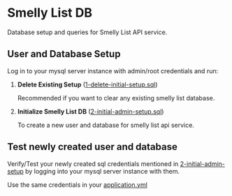 # Smelly List DB

Database setup and queries for Smelly List API service.

## User and Database Setup

Log in to your mysql server instance with admin/root credentials and run:

1. **Delete Existing Setup** ([1-delete-initial-setup.sql](./dev/1-delete-initial-setup.sql))
    
    Recommended if you want to clear any existing smelly list database.

2. **Initialize Smelly List DB** ([2-initial-admin-setup.sql](./dev/2-initial-admin-setup.sql))
    
    To create a new user and database for smelly list api service.

## Test newly created user and database

Verify/Test your newly created sql credentials mentioned in [2-initial-admin-setup](./dev/2-initial-admin-setup.sql) by logging into your mysql server instance with them.

Use the same credentials in your [application.yml](./../smelly-list-api/src/main/resources/application.yml)

